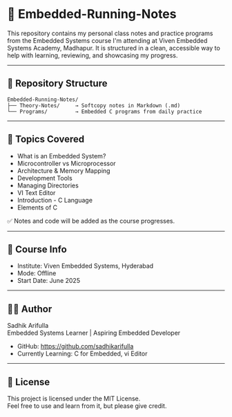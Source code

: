 # 📘 Embedded-Running-Notes

This repository contains my personal class notes and practice programs from the Embedded Systems course I'm attending at Viven Embedded Systems Academy, Madhapur. It is structured in a clean, accessible way to help with learning, reviewing, and showcasing my progress.

---

## 📂 Repository Structure

```
Embedded-Running-Notes/
├── Theory-Notes/     → Softcopy notes in Markdown (.md)
└── Programs/         → Embedded C programs from daily practice
```


---

## 📝 Topics Covered

- What is an Embedded System?
- Microcontroller vs Microprocessor
- Architecture & Memory Mapping
- Development Tools
- Managing Directories
- VI Text Editor
- Introduction - C Language
- Elements of C

✅ Notes and code will be added as the course progresses.

---

## 📅 Course Info

- Institute: Viven Embedded Systems, Hyderabad  
- Mode: Offline   
- Start Date: June 2025

---

## 👨‍💻 Author

Sadhik Arifulla  
Embedded Systems Learner | Aspiring Embedded Developer

- GitHub: https://github.com/sadhikarifulla
- Currently Learning: C for Embedded, vi Editor

---

## 🧾 License

This project is licensed under the MIT License.  
Feel free to use and learn from it, but please give credit.
